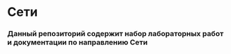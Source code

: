 # Сети

### Данный репозиторий содержит набор лабораторных работ и документации по направлению Сети

